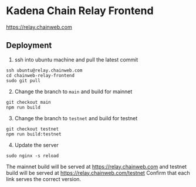 # Kadena Chain Relay Frontend
https://relay.chainweb.com

## Deployment

1. ssh into ubuntu machine and pull the latest commit
```
ssh ubuntu@relay.chainweb.com
cd chainweb-relay-frontend
sudo git pull
```

2. Change the branch to `main` and build for mainnet
```
git checkout main
npm run build
```

3. Change the branch to `testnet` and build for testnet
```
git checkout testnet
npm run build:testnet
```

4. Update the server
```
sudo nginx -s reload
```


The mainnet build will be served at https://relay.chainweb.com and testnet build will be served at https://relay.chainweb.com/testnet
Confirm that each link serves the correct version.
